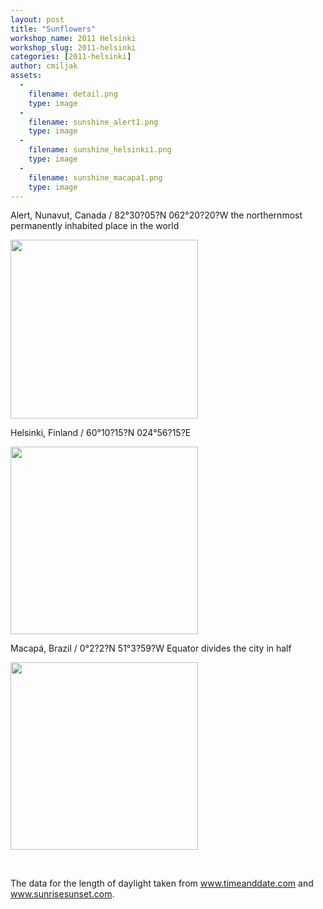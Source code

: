 ```yaml
---
layout: post
title: "Sunflowers"
workshop_name: 2011 Helsinki
workshop_slug: 2011-helsinki
categories: [2011-helsinki]
author: cmiljak 
assets:
  -
    filename: detail.png
    type: image
  -
    filename: sunshine_alert1.png
    type: image
  -
    filename: sunshine_helsinki1.png
    type: image
  -
    filename: sunshine_macapa1.png
    type: image
---
```

Alert, Nunavut, Canada / 82°30?05?N 062°20?20?W
the northernmost permanently inhabited place in the world

<a rel="attachment wp-att-251" href="http://workshops.nodebox.net/2011-2/sunflowers/sunshine_alert1/"><img class="alignnone size-medium wp-image-251" src="http://workshops.nodebox.net/2011-2/wp-content/uploads/2011/05/sunshine_alert1-300x286.png" alt="" width="300" height="286" /></a>

Helsinki, Finland / 60°10?15?N 024°56?15?E

<a rel="attachment wp-att-252" href="http://workshops.nodebox.net/2011-2/sunflowers/sunshine_helsinki1/"><img class="alignnone size-medium wp-image-252" src="http://workshops.nodebox.net/2011-2/wp-content/uploads/2011/05/sunshine_helsinki1-300x300.png" alt="" width="300" height="300" /></a>

Macapá, Brazil / 0°2?2?N 51°3?59?W
Equator divides the city in half

<a rel="attachment wp-att-253" href="http://workshops.nodebox.net/2011-2/sunflowers/sunshine_macapa1/"><img class="alignnone size-medium wp-image-253" src="http://workshops.nodebox.net/2011-2/wp-content/uploads/2011/05/sunshine_macapa1-300x300.png" alt="" width="300" height="300" /></a>

&nbsp;

The data for the length of daylight taken from <a href="http://www.timeanddate.com">www.timeanddate.com</a> and <a title="www.sunrisesunset.com" href="http://www.sunrisesunset.com">www.sunrisesunset.com</a>.
